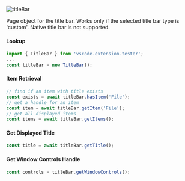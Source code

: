 ![titleBar](https://user-images.githubusercontent.com/4181232/56653724-986a4000-668e-11e9-9d5c-3d1998585f35.png)

Page object for the title bar. Works only if the selected title bar type is 'custom'. Native title bar is not supported.

#### Lookup
```typescript
import { TitleBar } from 'vscode-extension-tester';
...
const titleBar = new TitleBar();
```

#### Item Retrieval
```typescript
// find if an item with title exists
const exists = await titleBar.hasItem('File');
// get a handle for an item
const item = await titleBar.getItem('File');
// get all displayed items
const items = await titleBar.getItems();
```

#### Get Displayed Title
```typescript
const title = await titleBar.getTitle();
```

#### Get Window Controls Handle
```typescript
const controls = titleBar.getWindowControls();
```